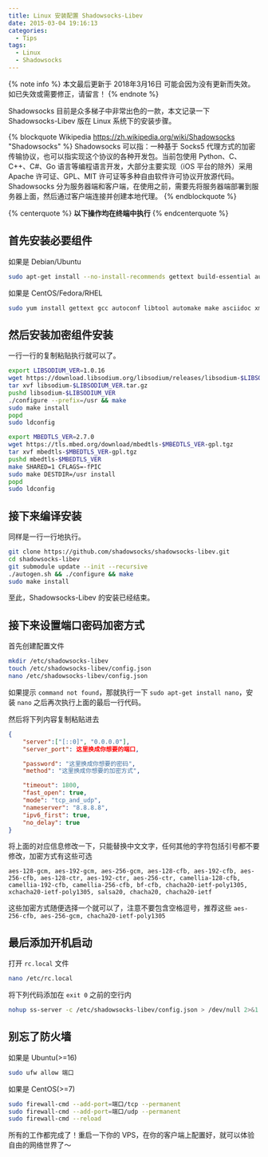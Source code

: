 ```yaml
---
title: Linux 安装配置 Shadowsocks-Libev
date: 2015-03-04 19:16:13
categories:
  - Tips
tags:
  - Linux
  - Shadowsocks
---
```


{% note info %}
本文最后更新于 2018年3月16日 可能会因为没有更新而失效。如已失效或需要修正，请留言！
{% endnote %}

Shadowsocks 目前是众多梯子中非常出色的一款，本文记录一下 Shadowsocks-Libev 版在 Linux 系统下的安装步骤。

{% blockquote Wikipedia https://zh.wikipedia.org/wiki/Shadowsocks "Shadowsocks" %}
Shadowsocks 可以指：一种基于 Socks5 代理方式的加密传输协议，也可以指实现这个协议的各种开发包。当前包使用 Python、C、C++、C#、Go 语言等编程语言开发，大部分主要实现（iOS 平台的除外）采用 Apache 许可证、GPL、MIT 许可证等多种自由软件许可协议开放源代码。Shadowsocks 分为服务器端和客户端，在使用之前，需要先将服务器端部署到服务器上面，然后通过客户端连接并创建本地代理。
{% endblockquote %}
<!--more-->

{% centerquote %}
**以下操作均在终端中执行**
{% endcenterquote %}

## 首先安装必要组件

如果是 Debian/Ubuntu
```bash
sudo apt-get install --no-install-recommends gettext build-essential autoconf libtool libpcre3-dev asciidoc xmlto libev-dev libc-ares-dev automake
```
如果是 CentOS/Fedora/RHEL
```bash
sudo yum install gettext gcc autoconf libtool automake make asciidoc xmlto c-ares-devel libev-devel
```

## 然后安装加密组件安装

一行一行的复制粘贴执行就可以了。
```bash
export LIBSODIUM_VER=1.0.16
wget https://download.libsodium.org/libsodium/releases/libsodium-$LIBSODIUM_VER.tar.gz
tar xvf libsodium-$LIBSODIUM_VER.tar.gz
pushd libsodium-$LIBSODIUM_VER
./configure --prefix=/usr && make
sudo make install
popd
sudo ldconfig

export MBEDTLS_VER=2.7.0
wget https://tls.mbed.org/download/mbedtls-$MBEDTLS_VER-gpl.tgz
tar xvf mbedtls-$MBEDTLS_VER-gpl.tgz
pushd mbedtls-$MBEDTLS_VER
make SHARED=1 CFLAGS=-fPIC
sudo make DESTDIR=/usr install
popd
sudo ldconfig
```

## 接下来编译安装

同样是一行一行地执行。
```bash
git clone https://github.com/shadowsocks/shadowsocks-libev.git
cd shadowsocks-libev
git submodule update --init --recursive
./autogen.sh && ./configure && make
sudo make install
```
至此，Shadowsocks-Libev 的安装已经结束。

## 接下来设置端口密码加密方式

首先创建配置文件
```bash
mkdir /etc/shadowsocks-libev
touch /etc/shadowsocks-libev/config.json
nano /etc/shadowsocks-libev/config.json
```
如果提示 `command not found`，那就执行一下 `sudo apt-get install nano`，安装 `nano` 之后再次执行上面的最后一行代码。

然后将下列内容复制粘贴进去
``` json
{
    "server":["[::0]", "0.0.0.0"],
    "server_port": 这里换成你想要的端口,

    "password": "这里换成你想要的密码",
    "method": "这里换成你想要的加密方式",

    "timeout": 1800,
    "fast_open": true,
    "mode": "tcp_and_udp",
    "nameserver": "8.8.8.8",
    "ipv6_first": true,
    "no_delay": true
}
```

将上面的对应信息修改一下，只能替换中文文字，任何其他的字符包括引号都不要修改，加密方式有这些可选
```
aes-128-gcm, aes-192-gcm, aes-256-gcm, aes-128-cfb, aes-192-cfb, aes-256-cfb, aes-128-ctr, aes-192-ctr, aes-256-ctr, camellia-128-cfb, camellia-192-cfb, camellia-256-cfb, bf-cfb, chacha20-ietf-poly1305, xchacha20-ietf-poly1305, salsa20, chacha20, chacha20-ietf
```

这些加密方式随便选择一个就可以了，注意不要包含空格逗号，推荐这些 `aes-256-cfb, aes-256-gcm, chacha20-ietf-poly1305`

## 最后添加开机启动

打开 `rc.local` 文件
```bash
nano /etc/rc.local
```
将下列代码添加在 `exit 0` 之前的空行内
```bash
nohup ss-server -c /etc/shadowsocks-libev/config.json > /dev/null 2>&1 &
```

## 别忘了防火墙

如果是 Ubuntu(>=16)
```bash
sudo ufw allow 端口
```
如果是 CentOS(>=7)
```bash
sudo firewall-cmd --add-port=端口/tcp --permanent
sudo firewall-cmd --add-port=端口/udp --permanent
sudo firewall-cmd --reload
```

所有的工作都完成了！重启一下你的 VPS，在你的客户端上配置好，就可以体验自由的网络世界了～
